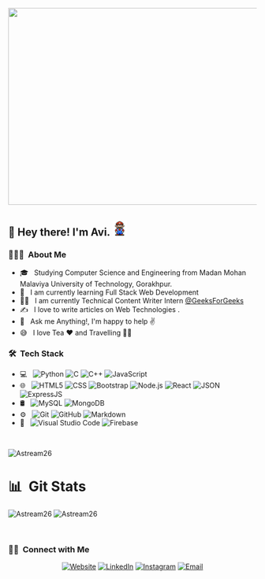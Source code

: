<p align="center">
  <img src="https://media.giphy.com/media/u1WhXLjwgcXpHJBMRM/giphy.gif" height="400px" width="800px" />
</p>


<h2> 👋 Hey there! I'm Avi. <img src="https://github.com/SatYu26/SatYu26/blob/master/Assets/Mario_Hello_Big.gif" width="30px"></h2>

<h3> 👨🏻‍💻 &nbsp;About Me </h3>

- 🎓 &nbsp; Studying Computer Science and Engineering from Madan Mohan Malaviya University of Technology, Gorakhpur.
- 🌱 &nbsp; I am currently learning Full Stack Web Development 
- 👨‍💻 &nbsp; I am currently Technical Content Writer Intern [@GeeksForGeeks](https://auth.geeksforgeeks.org/user/astream26/articles)
- ✍️ &nbsp; I love to write articles on Web Technologies .
- 👻 &nbsp; Ask me Anything!, I'm happy to help ✌️ 
- 😅 &nbsp; I love Tea ❤️ and Travelling  🧑‍✈️

<h3> 🛠 &nbsp;Tech Stack</h3>

- 💻 &nbsp;
  ![Python](https://img.shields.io/badge/-Python-333333?style=flat&logo=python)
  ![C](https://img.shields.io/badge/-C-000000?style=for-the-badge&logo=C)
  ![C++](https://img.shields.io/badge/-C++-333333?style=flat&logo=C%2B%2B&logoColor=00599C)
  ![JavaScript](https://img.shields.io/badge/-JavaScript-333333?style=flat&logo=javascript)
- 🌐 &nbsp;
  ![HTML5](https://img.shields.io/badge/-HTML5-333333?style=flat&logo=HTML5)
  ![CSS](https://img.shields.io/badge/-CSS-333333?style=flat&logo=CSS3&logoColor=1572B6)
  ![Bootstrap](https://img.shields.io/badge/-Bootstrap-333333?style=flat&logo=bootstrap&logoColor=563D7C)
  ![Node.js](https://img.shields.io/badge/-Node.js-333333?style=flat&logo=node.js)
  ![React](https://img.shields.io/badge/-React-333333?style=flat&logo=react)
  ![JSON](https://img.shields.io/badge/-json-02569B?style=flat&logo=json&link=https://github.com/BRdhanani)
  ![ExpressJS](https://img.shields.io/badge/-Express.js-787878?style=flat)
- 🛢 &nbsp;
  ![MySQL](https://img.shields.io/badge/-MySQL-333333?style=flat&logo=mysql)
  ![MongoDB](https://img.shields.io/badge/-MongoDB-333333?style=flat&logo=mongodb)
- ⚙️ &nbsp;
  ![Git](https://img.shields.io/badge/-Git-333333?style=flat&logo=git)
  ![GitHub](https://img.shields.io/badge/-GitHub-333333?style=flat&logo=github)
  ![Markdown](https://img.shields.io/badge/-Markdown-333333?style=flat&logo=markdown)
- 🔧 &nbsp;
  ![Visual Studio Code](https://img.shields.io/badge/-Visual%20Studio%20Code-333333?style=flat&logo=visual-studio-code&logoColor=007ACC)
  ![Firebase](https://img.shields.io/badge/-Firebase-FFA611?style=flat&logo=firebase&logoColor=FFFFFF)

</br>
<p align="left"> <img src="https://komarev.com/ghpvc/?username=Astream26" alt="Astream26" /> </p>



<h1 align="left"> 📊 &nbsp;Git Stats</h1>
<p>
  <img  src="https://github-readme-stats.vercel.app/api?username=Astream26&&count_private=true&show_icons=true&theme=radical&include_all_commits=true" alt="Astream26" />
<img  src="https://github-readme-stats.vercel.app/api/top-langs/?username=Astream26&&count_private=true&show_icons=true&theme=radical&include_all_commits=true" alt="Astream26" />
 </p>


<br/>

<h3> 🤝🏻 &nbsp;Connect with Me </h3>

<p align="center">
<a href="https://astream26.ga/"><img alt="Website" src="https://img.shields.io/badge/Website-https://astream26.ga-blue?style=flat-square&logo=google-chrome"></a>
<a href="https://www.linkedin.com/in/avi-kumar-srivastava-79a25b177/"><img alt="LinkedIn" src="https://img.shields.io/badge/LinkedIn-Avi%20Kumar%20Srivastava-blue?style=flat-square&logo=linkedin"></a>
<a href="https://www.instagram.com/__avi_26__/?hl=en"><img alt="Instagram" src="https://img.shields.io/badge/Instagram-__avi_26__-blue?style=flat-square&logo=instagram"></a>
<a href="mailto:kumaravi113@gmail.com"><img alt="Email" src="https://img.shields.io/badge/Email-kumaravi113@gmail.com-blue?style=flat-square&logo=gmail"></a>
</p>
